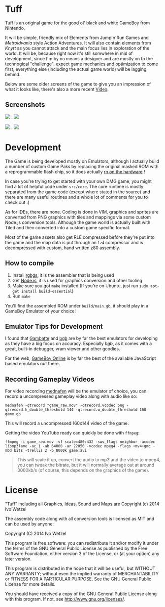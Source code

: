 # Tuff

Tuff is an original game for the good ol' black and white GameBoy from Nintendo.

It will be simple, friendly mix of Elements from Jump'n'Run Games and *Metroidvania* style Action Adventures. It will also contain elements from *Knytt* as you cannot attack and the main focus lies in exploration of the world. It will be, because right now it's still somwhere in mid of development, since I'm by no means a designer and are mostly on to the technogical "challenge", expect game mechanics and optimization to come first, everything else (including the actual game world) will be lagging behind.

Below are some older screens of the game to give you an impression of what it looks like, there's also a more recent [Video](http://www.youtube.com/watch?v=Xdtt6Rsvwag).


## Screenshots

![](http://dl.dropboxusercontent.com/u/2332843/tuff/screen1.png) . ![](http://dl.dropboxusercontent.com/u/2332843/tuff/screen2.png) 

![](http://dl.dropboxusercontent.com/u/2332843/tuff/screen3.png) . ![](http://dl.dropboxusercontent.com/u/2332843/tuff/screen4.png)


# Development

The Game is being developed mostly on Emulators, although I actually build a number of custom Game Paks by replacing the original masked ROM with a reprogrammable flash chip, so it does actually [rn on the hardware](http://www.youtube.com/watch?v=yXNEeld8Lq8) !

In case you're trying to get started with your own DMG game, you might find a lot of helpful code under `src/core`. The core runtime is mostly separated from the game code (except where stated in the source) and there are many useful routines and a whole lot of comments for you to check out :)

As for IDEs, there are none. Coding is done in VIM, graphics and sprites are converted from PNG graphics with tiles and mappings via some custom Node.js conversion tools. Although the game world is actually built with Tiled and then converted into a custom game specific format.

Most of the game assets also get RLE compressed before they're put into the game and the map data is put through an `lz4` compressor and is decompressed with custom, hand written z80 assembly.


## How to compile

1. Install [rgbgs](https://github.com/bentley/rgbds), it is the assembler that is being used
2. Get [Node.js](https://nodejs.org), it is used for graphics conversion and other tooling
3. Make sure you got `make` installed (If you're on Ubuntu, just run `sudo apt-get install build-essential`)
4. Run `make`

You'll find the assembled ROM under `build/main.gb`, it should play in a GameBoy Emulator of your choice!


## Emulator Tips for Development

I found that [Gambatte](https://github.com/sinamas/gambatte) and [bgb](http://bgb.bircd.org/) are by far the best emulators for developing 
as they have a big focus on accuracy. Especially *bgb*, as it comes with a great, 
built-in debugger, vram viewer and other goodies. 

For the web, [GameBoy Online](https://github.com/grantgalitz/GameBoy-Online) is by far the best of the available JavaScript based 
emulators out there.

## Recording Gameplay Videos

For video recording [mednafen](http://mednafen.sourceforge.net/) will be the emulator of choice, you can record a 
uncompressed gameplay video along with audio like so:

    mednafen -qtrecord "game_raw.mov" -qtrecord.vcodec png -qtrecord.h_double_threshold 144 -qtrecord.w_double_threshold 160 game.gb

This will record a uncompressed 160x144 video of the game.

Getting the video YouTube ready can quickly be done with `ffmpeg`:

    ffmpeg -i game_raw.mov -vf scale=480:432 -sws_flags neighbor -acodec libmp3lame -ac 1 -ab 64000 -ar 22050 -vcodec mpeg4 -flags +mv4+gmc -mbd bits -trellis 2 -b 8000k game.avi

> This will scale it up, convert the audio to mp3 and the video to mpeg4, you can tweak the bitrate, but it will normally average out at around 3000kb/s (of course, this depends on the graphics of the game).


# License

"Tuff" including all Graphics, Ideas, Sound and Maps are Copyright (c) 2014 Ivo Wetzel


The assembly code along with all conversion tools is licensed as MIT and can be used by anyone:

Copyright (C) 2014 Ivo Wetzel

This program is free software: you can redistribute it and/or modify
it under the terms of the GNU General Public License as published by
the Free Software Foundation, either version 3 of the License, or
(at your option) any later version.

This program is distributed in the hope that it will be useful,
but WITHOUT ANY WARRANTY; without even the implied warranty of
MERCHANTABILITY or FITNESS FOR A PARTICULAR PURPOSE.  See the
GNU General Public License for more details.

You should have received a copy of the GNU General Public License
along with this program.  If not, see <http://www.gnu.org/licenses/>.

